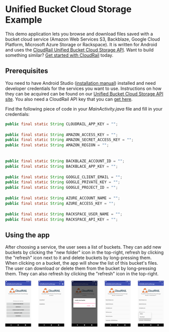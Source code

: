 # Unified Bucket Cloud Storage Example

This demo application lets you browse and download files saved with a bucket cloud service (Amazon Web Services S3, Backblaze, Google Cloud Platform, Microsoft Azure Storage or Rackspace). It is written for Android and uses the [CloudRail Unified Bucket Cloud Storage API](https://cloudrail.com/integrations/interfaces/BusinessCloudStorage). Want to build something similar? [Get started with CloudRail](https://cloudrail.com/signup) today.

## Prerequisites
You need to have Android Studio ([installation manual](https://developer.android.com/studio/install.html)) installed and need developer credentials for the services you want to use. Instructions on how they can be acquired can be found on our [Unified Bucket Cloud Storage API site](https://cloudrail.com/integrations/interfaces/BusinessCloudStorage;serviceIds=AmazonS3%2CBackblaze%2CGoogleCloudPlatform%2CMicrosoftAzure%2CRackspace). You also need a CloudRail API key that you can [get here](https://cloudrail.com/signup).


Find the following piece of code in your *MainActivity.java* file and fill in your credentials:

````java
public final static String CLOUDRAIL_APP_KEY = "";

public final static String AMAZON_ACCESS_KEY = "";
public final static String AMAZON_SECRET_ACCESS_KEY = "";
public final static String AMAZON_REGION = "";


public final static String BACKBLAZE_ACCOUNT_ID = "";
public final static String BACKBLACE_APP_KEY = "";

public final static String GOOGLE_CLIENT_EMAIL = "";
public final static String GOOGLE_PRIVATE_KEY = "";
public final static String GOOGLE_PROJECT_ID = "";

public final static String AZURE_ACCOUNT_NAME = "";
public final static String AZURE_ACCESS_KEY = "";

public final static String RACKSPACE_USER_NAME = "";
public final static String RACKSPACE_API_KEY = "";
````

## Using the app

After choosing a service, the user sees a list of buckets. They can add new buckets by clicking the "new folder" icon in the top-right, refresh by clicking the "refresh" icon next to it and delete buckets by long-pressing them. When clicking on a bucket, the app will show the list of this bucket's files. The user can download or delete them from the bucket by long-pressing them. They can also refresh by clicking the "refresh" icon in the top-right.

![screenshots 1](https://github.com/CloudRail/cloudrail.github.io/raw/master/img/android_demo_bucketCloud.png)
